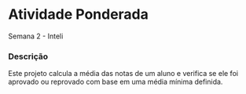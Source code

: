 # Atividade Ponderada

Semana 2 - Inteli

### Descrição
Este projeto calcula a média das notas de um aluno e verifica se ele foi aprovado ou reprovado com base em uma média mínima definida. 
